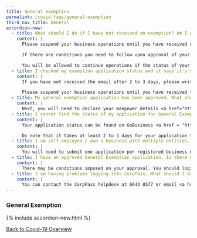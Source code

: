 ```yaml
---
title: General exemption
permalink: /covid-faqs/general-exemption
third_nav_title: General
accordion-new:
  - title: What should I do if I have not received an exemption? Am I allowed to continue running my business?
    content: |
      Please suspend your business operations until you have received official approval of your exemption application via email.

      If there are conditions you need to follow upon approval of your general exemption, they will be stated in the email. Alternatively, you may login to GoBusiness <a href="https://go.gov.sg/exemptionstatus" target="_blank">here</a> to check your exemption application and find out if there are conditions to follow.

      You will be allowed to continue operations if the status of your general exemption is reflected as either “approved” or “permitted”.
  - title: I checked my exemption application status and it says it's still processing. What should I do?
    content: |
      If you have not received the email after 2 to 3 days, please write in to us at <a href = "mailto: Covid_GoBusiness@mti.gov.sg">Covid_GoBusiness@mti.gov.sg</a> with your company name, UEN and application reference number.

      Please suspend your business operations until you have received the official email notification of approval.
  - title: My general exemption application has been approved. What should I do next?
    content: |
      Next, you will need to declare your manpower details <a href="https://go.gov.sg/exemptionstatus" target="_blank">here</a>. Please note that you will still need to follow a manpower quota as your company is not on the list of permitted services.
  - title: I cannot find the status of my application for General Exemption on GoBusiness. What should I do?
    content: |
      Your application status can be found on GoBusiness <a href = "https://www.gobusiness.gov.sg/exemptions" target="_blank">here</a>.

      Do note that it takes at least 2 to 3 days for your application to be processed. If you are still unable to view your application status after 3 days, please write to <a href = "mailto: Covid_GoBusiness@mti.gov.sg">Covid_GoBusiness@mti.gov.sg</a> with your company name, UEN and application reference number.
  - title: I am self-employed / own a business with multiple entities. Do I need to submit my applications individually or one application for all my businesses?
    content: |
      You will need to submit one application per registered business or entity, with its own Unique Entity Number (UEN).
  - title: I have an approved General Exemption application. Is there any change to the approval granted to operate my business?
    content: |
      There may be conditions imposed on your approval. You should login <a href = "https://www.gobusiness.gov.sg/exemptions" target="_blank">here</a> to check your exemption application for any conditions to your approval.
  - title: I am having problems logging into CorpPass. What should I do?
    content: |
      You can contact the CorpPass helpdesk at 6643 0577 or email <a href = "mailto: support@Corppass.gov.sg">support@Corppass.gov.sg</a>.
---
```


### General Exemption

{% include accordion-new.html %}

[Back to Covid-19 Overview](/covid/)
